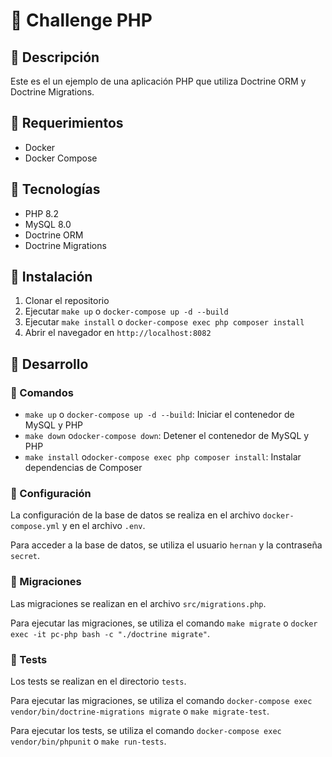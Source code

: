 # 📌 Challenge PHP

## 📌 Descripción

Este es el un ejemplo de una aplicación PHP que utiliza Doctrine ORM y Doctrine Migrations.

## 📌 Requerimientos

- Docker
- Docker Compose

## 📌 Tecnologías

- PHP 8.2
- MySQL 8.0
- Doctrine ORM
- Doctrine Migrations

## 📌 Instalación

1. Clonar el repositorio
2. Ejecutar `make up` o `docker-compose up -d --build`
3. Ejecutar `make install` o `docker-compose exec php composer install`
4. Abrir el navegador en `http://localhost:8082`

## 📌 Desarrollo

### 📌 Comandos

- `make up` o `docker-compose up -d --build`: Iniciar el contenedor de MySQL y PHP
- `make down` o`docker-compose down`: Detener el contenedor de MySQL y PHP
- `make install` o`docker-compose exec php composer install`: Instalar dependencias de Composer

### 📌 Configuración

La configuración de la base de datos se realiza en el archivo `docker-compose.yml` y en el archivo `.env`.

Para acceder a la base de datos, se utiliza el usuario `hernan` y la contraseña `secret`.

### 📌 Migraciones

Las migraciones se realizan en el archivo `src/migrations.php`.

Para ejecutar las migraciones, se utiliza el comando `make migrate` o `docker exec -it pc-php bash -c "./doctrine migrate"`.

### 📌 Tests

Los tests se realizan en el directorio `tests`.

Para ejecutar las migraciones, se utiliza el comando `docker-compose exec vendor/bin/doctrine-migrations migrate` o `make migrate-test`.

Para ejecutar los tests, se utiliza el comando `docker-compose exec vendor/bin/phpunit` o `make run-tests`.
